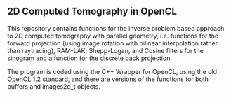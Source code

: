 ## 2D Computed Tomography in OpenCL ##

This repository contains functions for the inverse problem based approach to 2D computed tomography with parallel geometry, i.e. functions for the forward projection (using image rotation with bilinear interpolation rather than raytracing), RAM-LAK, Shepp-Logan, and Cosine filters for the sinogram and a function for the discrete back projection. 

The program is coded using the C++ Wrapper for OpenCL, using the old OpenCL 1.2 standard, and there are versions of the functions for both buffers and images2d_t objects.  
